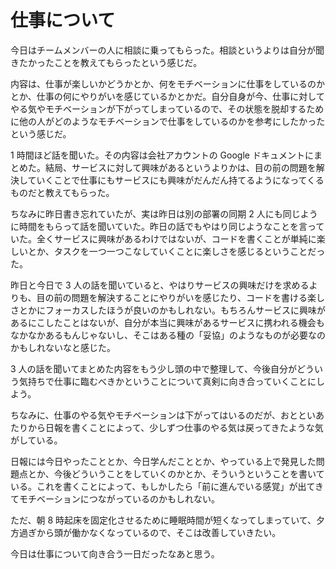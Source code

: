 # 仕事について
今日はチームメンバーの人に相談に乗ってもらった。相談というよりは自分が聞きたかったことを教えてもらったという感じだ。

内容は、仕事が楽しいかどうかとか、何をモチベーションに仕事をしているのかとか、仕事の何にやりがいを感じているかとかだ。自分自身が今、仕事に対してやる気やモチベーションが下がってしまっているので、その状態を脱却するために他の人がどのようなモチベーションで仕事をしているのかを参考にしたかったという感じだ。

1 時間ほど話を聞いた。その内容は会社アカウントの Google ドキュメントにまとめた。結局、サービスに対して興味があるというよりかは、目の前の問題を解決していくことで仕事にもサービスにも興味がだんだん持てるようになってくるものだと教えてもらった。

ちなみに昨日書き忘れていたが、実は昨日は別の部署の同期 2 人にも同じように時間をもらって話を聞いていた。昨日の話でもやはり同じようなことを言っていた。全くサービスに興味があるわけではないが、コードを書くことが単純に楽しいとか、タスクを一つ一つこなしていくことに楽しさを感じるということだった。

昨日と今日で 3 人の話を聞いていると、やはりサービスの興味だけを求めるよりも、目の前の問題を解決することにやりがいを感じたり、コードを書ける楽しさとかにフォーカスしたほうが良いのかもしれない。もちろんサービスに興味があるにこしたことはないが、自分が本当に興味があるサービスに携われる機会もなかなかあるもんじゃないし、そこはある種の「妥協」のようなものが必要なのかもしれないなと感じた。

3 人の話を聞いてまとめた内容をもう少し頭の中で整理して、今後自分がどういう気持ちで仕事に臨むべきかということについて真剣に向き合っていくことにしよう。

ちなみに、仕事のやる気やモチベーションは下がってはいるのだが、おとといあたりから日報を書くことによって、少しずつ仕事のやる気は戻ってきたような気がしている。

日報には今日やったこととか、今日学んだこととか、やっている上で発見した問題点とか、今後どういうことをしていくのかとか、そういうということを書いている。これを書くことによって、もしかしたら「前に進んでいる感覚」が出てきてモチベーションにつながっているのかもしれない。

ただ、朝 8 時起床を固定化させるために睡眠時間が短くなってしまっていて、夕方過ぎから頭が働かなくなっているので、そこは改善していきたい。

今日は仕事について向き合う一日だったなあと思う。
